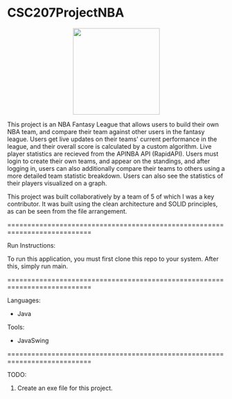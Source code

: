 # CSC207ProjectNBA

<p align="center">
  <img src = "https://github.com/pete8751/CheckersAI/assets/142231087/9bb9f4c9-e7dd-4657-af5e-afbd8f72a38c" width = "200" height = "200" />
</p>

This project is an NBA Fantasy League that allows users to build their own NBA team, and compare their team against other users in the fantasy league. Users get live updates on their teams' current performance in the league, and their overall score is 
calculated by a custom algorithm. Live player statistics are recieved from the APINBA API (RapidAPI). Users must login to create their own teams, and appear on the standings, and after logging in, users can also additionally compare their teams 
to others using a more detailed team statistic breakdown. Users can also see the statistics of their players visualized on a graph. 

This project was built collaboratively by a team of 5 of which I was a key contributor. It was built using the clean architecture and SOLID principles, as can be seen from the file arrangement.

===========================================================================

Run Instructions:

To run this application, you must first clone this repo to your system.
After this, simply run main. 

===========================================================================

Languages: 
- Java

Tools:
- JavaSwing

===========================================================================

TODO: 
1. Create an exe file for this project.

